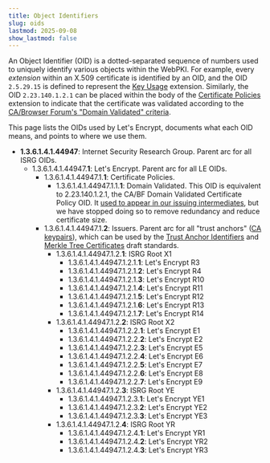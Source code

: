 ```yaml
---
title: Object Identifiers
slug: oids
lastmod: 2025-09-08
show_lastmod: false
---
```


An Object Identifier (OID) is a dotted-separated sequence of numbers used to uniquely identify various objects within the WebPKI. For example, every _extension_ within an X.509 certificate is identified by an OID, and the OID `2.5.29.15` is defined to represent the [Key Usage](https://datatracker.ietf.org/doc/html/rfc5280#section-4.2.1.3) extension.  Similarly, the OID `2.23.140.1.2.1` can be placed within the body of the [Certificate Policies](https://datatracker.ietf.org/doc/html/rfc5280#section-4.2.1.4) extension to indicate that the certificate was validated according to the [CA/Browser Forum's "Domain Validated" criteria](https://github.com/cabforum/servercert/blob/main/docs/BR.md#12-document-name-and-identification).

This page lists the OIDs used by Let's Encrypt, documents what each OID means, and points to where we use them.

* **1.3.6.1.4.1.44947**: Internet Security Research Group. Parent arc for all ISRG OIDs.
  * 1.3.6.1.4.1.44947.**1**: Let's Encrypt. Parent arc for all LE OIDs.
    * 1.3.6.1.4.1.44947.1.**1**: Certificate Policies.
      * 1.3.6.1.4.1.44947.1.1.**1**: Domain Validated. This OID is equivalent to 2.23.140.1.2.1, the CA/BF Domain Validated Certificate Policy OID. It [used to appear in our issuing intermediates](/certs/lets-encrypt-e1.txt), but we have stopped doing so to remove redundancy and reduce certificate size.
    * 1.3.6.1.4.1.44947.1.**2**: Issuers. Parent arc for all "trust anchors" ([CA keypairs](/certificates)), which can be used by the [Trust Anchor Identifiers](https://datatracker.ietf.org/doc/draft-ietf-tls-trust-anchor-ids/) and [Merkle Tree Certificates](https://datatracker.ietf.org/doc/draft-davidben-tls-merkle-tree-certs/) draft standards.
      * 1.3.6.1.4.1.44947.1.2.**1**: ISRG Root X1
        * 1.3.6.1.4.1.44947.1.2.1.**1**: Let's Encrypt R3
        * 1.3.6.1.4.1.44947.1.2.1.**2**: Let's Encrypt R4
        * 1.3.6.1.4.1.44947.1.2.1.**3**: Let's Encrypt R10
        * 1.3.6.1.4.1.44947.1.2.1.**4**: Let's Encrypt R11
        * 1.3.6.1.4.1.44947.1.2.1.**5**: Let's Encrypt R12
        * 1.3.6.1.4.1.44947.1.2.1.**6**: Let's Encrypt R13
        * 1.3.6.1.4.1.44947.1.2.1.**7**: Let's Encrypt R14
      * 1.3.6.1.4.1.44947.1.2.**2**: ISRG Root X2
        * 1.3.6.1.4.1.44947.1.2.2.**1**: Let's Encrypt E1
        * 1.3.6.1.4.1.44947.1.2.2.**2**: Let's Encrypt E2
        * 1.3.6.1.4.1.44947.1.2.2.**3**: Let's Encrypt E5
        * 1.3.6.1.4.1.44947.1.2.2.**4**: Let's Encrypt E6
        * 1.3.6.1.4.1.44947.1.2.2.**5**: Let's Encrypt E7
        * 1.3.6.1.4.1.44947.1.2.2.**6**: Let's Encrypt E8
        * 1.3.6.1.4.1.44947.1.2.2.**7**: Let's Encrypt E9
      * 1.3.6.1.4.1.44947.1.2.**3**: ISRG Root YE
        * 1.3.6.1.4.1.44947.1.2.3.**1**: Let's Encrypt YE1
        * 1.3.6.1.4.1.44947.1.2.3.**2**: Let's Encrypt YE2
        * 1.3.6.1.4.1.44947.1.2.3.**3**: Let's Encrypt YE3
      * 1.3.6.1.4.1.44947.1.2.**4**: ISRG Root YR
        * 1.3.6.1.4.1.44947.1.2.4.**1**: Let's Encrypt YR1
        * 1.3.6.1.4.1.44947.1.2.4.**2**: Let's Encrypt YR2
        * 1.3.6.1.4.1.44947.1.2.4.**3**: Let's Encrypt YR3

